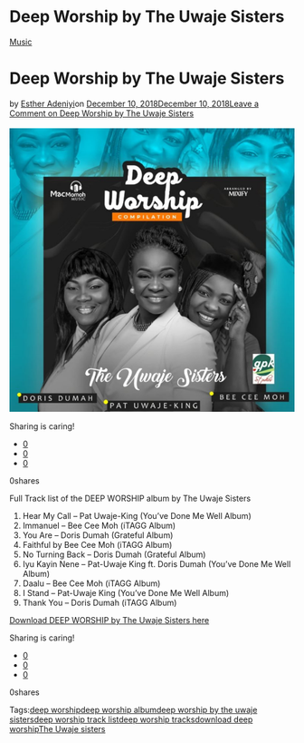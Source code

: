 # Deep Worship by The Uwaje Sisters

[Music](https://estheradeniyi.com/category/music/)
# Deep Worship by The Uwaje Sisters

by [Esther Adeniyi](https://estheradeniyi.com/author/esther-adeniyi/)on [December 10, 2018December 10, 2018](https://estheradeniyi.com/deep-worship-by-the-uwaje-sisters/)[Leave a Comment on Deep Worship by The Uwaje Sisters](https://estheradeniyi.com/deep-worship-by-the-uwaje-sisters/#respond)

![Deep Worship by The Uwaje Sisters](images\Deep-WORSHIP-by-The-Uwaje-Sisters.png)

Sharing is caring!

- [0](https://www.facebook.com/sharer/sharer.php?u=https%3A%2F%2Festheradeniyi.com%2Fdeep-worship-by-the-uwaje-sisters%2F&amp;t=Deep%20Worship%20by%20The%20Uwaje%20Sisters)
- [0](https://twitter.com/intent/tweet?text=Deep%20Worship%20by%20The%20Uwaje%20Sisters&amp;url=https%3A%2F%2Festheradeniyi.com%2Fdeep-worship-by-the-uwaje-sisters%2F)
- [0](#)

0shares

Full Track list of the DEEP WORSHIP album by The Uwaje Sisters

1. Hear My Call &#x2013; Pat Uwaje-King (You&#x2019;ve Done Me Well Album)
2. Immanuel &#x2013; Bee Cee Moh (iTAGG Album)
3. You Are &#x2013; Doris Dumah (Grateful Album)
4. Faithful by Bee Cee Moh (iTAGG Album)
5. No Turning Back &#x2013; Doris Dumah (Grateful Album)
6. Iyu Kayin Nene &#x2013; Pat-Uwaje King ft. Doris Dumah (You&#x2019;ve Done Me Well Album)
7. Daalu &#x2013; Bee Cee Moh (iTAGG Album)
8. I Stand &#x2013; Pat-Uwaje King (You&#x2019;ve Done Me Well Album)
9. Thank You &#x2013; Doris Dumah (iTAGG Album)

[Download DEEP WORSHIP by The Uwaje Sisters here](http://www.gmusicplus.com/the-uwaje-sisters-deep-worship-compilation/)

Sharing is caring!

- [0](https://www.facebook.com/sharer/sharer.php?u=https%3A%2F%2Festheradeniyi.com%2Fdeep-worship-by-the-uwaje-sisters%2F&amp;t=Deep%20Worship%20by%20The%20Uwaje%20Sisters)
- [0](https://twitter.com/intent/tweet?text=Deep%20Worship%20by%20The%20Uwaje%20Sisters&amp;url=https%3A%2F%2Festheradeniyi.com%2Fdeep-worship-by-the-uwaje-sisters%2F)
- [0](#)

0shares

Tags:[deep worship](https://estheradeniyi.com/tag/deep-worship/)[deep worship album](https://estheradeniyi.com/tag/deep-worship-album/)[deep worship by the uwaje sisters](https://estheradeniyi.com/tag/deep-worship-by-the-uwaje-sisters/)[deep worship track list](https://estheradeniyi.com/tag/deep-worship-track-list/)[deep worship tracks](https://estheradeniyi.com/tag/deep-worship-tracks/)[download deep worship](https://estheradeniyi.com/tag/download-deep-worship/)[The Uwaje sisters](https://estheradeniyi.com/tag/the-uwaje-sisters/)